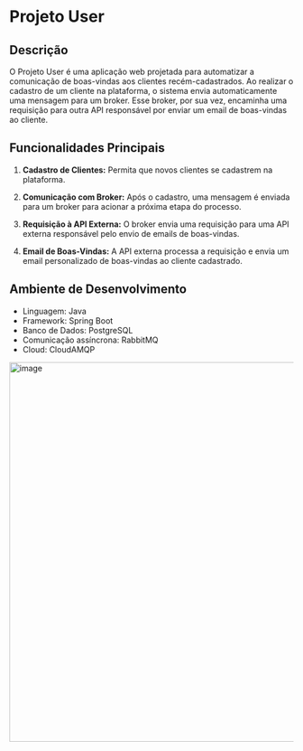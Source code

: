 # Projeto User

## Descrição

O Projeto User é uma aplicação web projetada para automatizar a comunicação de boas-vindas aos clientes recém-cadastrados. Ao realizar o cadastro de um cliente na plataforma, o sistema envia automaticamente uma mensagem para um broker. Esse broker, por sua vez, encaminha uma requisição para outra API responsável por enviar um email de boas-vindas ao cliente.

## Funcionalidades Principais

1. **Cadastro de Clientes:** Permita que novos clientes se cadastrem na plataforma.

2. **Comunicação com Broker:** Após o cadastro, uma mensagem é enviada para um broker para acionar a próxima etapa do processo.

3. **Requisição à API Externa:** O broker envia uma requisição para uma API externa responsável pelo envio de emails de boas-vindas.

4. **Email de Boas-Vindas:** A API externa processa a requisição e envia um email personalizado de boas-vindas ao cliente cadastrado.


## Ambiente de Desenvolvimento
* Linguagem: Java
* Framework: Spring Boot
* Banco de Dados: PostgreSQL
* Comunicação assíncrona: RabbitMQ
* Cloud: CloudAMQP

<img width="672" alt="image" src="https://github.com/otaviooasc/ms-user/assets/52991335/d456ea8e-dbef-4733-9f65-5adf59eae0c5">

